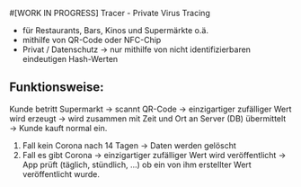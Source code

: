#[WORK IN PROGRESS] Tracer - Private Virus Tracing

- für Restaurants, Bars, Kinos und Supermärkte o.ä.
- mithilfe von QR-Code oder NFC-Chip
- Privat / Datenschutz → nur mithilfe von nicht identifizierbaren eindeutigen Hash-Werten

## Funktionsweise:
Kunde betritt Supermarkt → scannt QR-Code → einzigartiger zufälliger Wert wird erzeugt → wird zusammen mit Zeit und Ort an Server (DB) übermittelt → Kunde kauft normal ein.
1. Fall kein Corona nach 14 Tagen → Daten werden gelöscht
2. Fall es gibt Corona → einzigartiger zufälliger Wert wird veröffentlicht → App prüft (täglich, stündlich, ...) ob ein von ihm erstellter Wert veröffentlicht wurde. 
